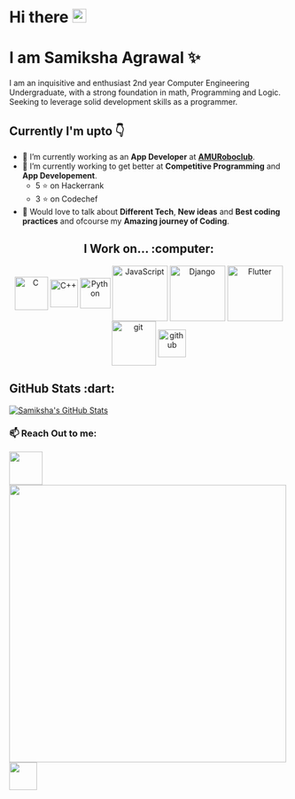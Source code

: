 # Hi there <img src="https://raw.githubusercontent.com/MartinHeinz/MartinHeinz/master/wave.gif" width="25px">
# I am Samiksha Agrawal :sparkles:

I am an inquisitive and enthusiast 2nd year Computer Engineering Undergraduate, with a strong foundation in math,   Programming and Logic. Seeking to leverage solid development
skills as a programmer.

## Currently I'm upto :point_down:
- 🔭 I’m currently working as an **App Developer** at **[AMURoboclub](https://amuroboclub.in/)**.
- 🌱 I’m currently working to get better at **Competitive Programming** and **App Developement**.
  - 5 :star: on Hackerrank
  - 3 :star: on Codechef
- 💬 Would love to talk about **Different Tech**, **New ideas** and **Best coding practices** and ofcourse my **Amazing journey of Coding**.


<div align="center">
<h2> I Work on... :computer:</h2>
<img align="center" alt="C" width="60px" src="https://encrypted-tbn0.gstatic.com/images?q=tbn%3AANd9GcRCSfUFeILQrfYhsnEcWBlgliuP-4Z5hw979g&usqp=CAU" />
<img align="center" alt="C++" width="50px" src="https://upload.wikimedia.org/wikipedia/commons/thumb/1/18/ISO_C%2B%2B_Logo.svg/1200px-ISO_C%2B%2B_Logo.svg.png" />
<img align="center" alt="Python" width="55px" src="https://cdn3.iconfinder.com/data/icons/logos-and-brands-adobe/512/267_Python-512.png" />
<img align="center" alt="JavaScript" width="100px" src="https://encrypted-tbn0.gstatic.com/images?q=tbn%3AANd9GcQUhdFgKwWT0BD32WAPhBz04H7yjV1VMu7axw&usqp=CAU" />
<img align="center" alt="Django" width="100px" src="https://miro.medium.com/max/1200/1*kZYhspq8RetYYmzZeB2t-g.png" />
<img align="center" alt="Flutter" width="100px" src="https://encrypted-tbn0.gstatic.com/images?q=tbn%3AANd9GcQnhNzR85No9HnUVD_82JYwUxvthD8WJaEi7g&usqp=CAU"/>
<img align="center" alt="git" width="80px" src="https://linuxbsdos.com/wp-content/uploads/2017/01/git-logo.png"/>
<img align="center" alt="github" width="50px" src="https://cdn0.iconfinder.com/data/icons/octicons/1024/mark-github-512.png" />
</div>

<div align="left">
<h2>GitHub Stats :dart:</h2>
<a href="https://github.com/Samiksha99/Samiksha99">
  <img align="center" src="https://github-readme-stats.vercel.app/api?username=Samiksha99&prussian&show_icons=true&line_height=27&count_private=true&title_color=E53982&text_color=F0F3F4&icon_color=F5BCE9&bg_color=154360" alt="Samiksha's GitHub Stats" />
</a>
</div>   

### :mailbox: Reach Out to me: 
[<img width="60px" src="https://www.iconfinder.com/data/icons/popular-social-media-flat/48/Popular_Social_Media-22-512.png?&style=for-the-badge&logo=linkedin&logoColor=white" />](https://www.linkedin.com/in/samiksha-agrawal-53859b195/) 
[<img width="500px" src="https://i.pinimg.com/originals/b3/26/b5/b326b5f8d23cd1e0f18df4c9265416f7.png" />](https://www.facebook.com/samiksha.agrawal.378/)
[<img width="50px" src="https://thumbs.dreamstime.com/b/new-instagram-camera-logo-icon-vector-modern-gradient-design-illustrations-white-background-new-instagram-camera-logo-icon-136839821.jpg"/>](https://www.instagram.com/samiksha_.99/)
